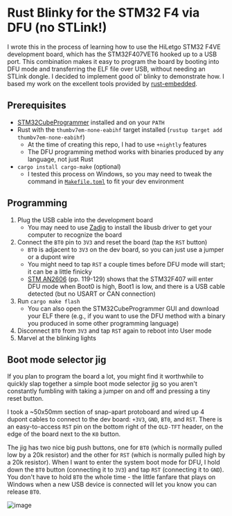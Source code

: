 # Rust Blinky for the STM32 F4 via DFU (no STLink!)
I wrote this in the process of learning how to use the HiLetgo STM32 F4VE
development board, which has the STM32F407VET6 hooked up to a USB port. This
combination makes it easy to program the board by booting into DFU mode and
transferring the ELF file over USB, without needing an STLink dongle. I 
decided to implement good ol' blinky to demonstrate how. I based my work on
the excellent tools provided by [rust-embedded](https://github.com/rust-embedded/cortex-m-quickstart).

## Prerequisites
- [STM32CubeProgrammer](https://www.st.com/en/development-tools/stm32cubeprog.html)
installed and on your `PATH`
- Rust with the `thumbv7em-none-eabihf` target installed (`rustup target add thumbv7em-none-eabihf`)
  - At the time of creating this repo, I had to use `+nightly` features
  - The DFU programming method works with binaries produced by any language, not just
  Rust
- `cargo install cargo-make` (optional)
  - I tested this process on Windows, so you may need to tweak the command in 
  [`Makefile.toml`](./Makefile.toml) to fit your dev environment


## Programming
1. Plug the USB cable into the development board
   - You may need to use [Zadig](https://zadig.akeo.ie/) to install the 
     libusb driver to get your computer to recognize the board
3. Connect the `BT0` pin to `3V3` and reset the board (tap the `RST`
   button)
   - `BT0` is adjacent to `3V3` on the dev board, so you can just use a 
     jumper or a dupont wire
   - You might need to tap `RST` a couple times before DFU mode will start; it can
     be a little finicky
   - [STM AN2606](https://www.st.com/resource/en/application_note/cd00167594-stm32-microcontroller-system-memory-boot-mode-stmicroelectronics.pdf)
     (pp. 119-129) shows that the STM32F407 will enter DFU mode when Boot0
     is high, Boot1 is low, and there is a USB cable detected (but no USART or
     CAN connection)
3. Run `cargo make flash`
   - You can also open the STM32CubeProgrammer GUI and download your ELF there
   (e.g., if you want to use the DFU method with a binary you produced in some
   other programming language)
5. Disconnect `BT0` from `3V3` and tap `RST` again to reboot into User mode
6. Marvel at the blinking lights

## Boot mode selector jig
If you plan to program the board a lot, you might find it worthwhile to
quickly slap together a simple boot mode selector jig so you aren't constantly
fumbling with taking a jumper on and off and pressing a tiny reset button.

I took a ~50x50mm section of snap-apart protoboard and wired up 4 dupont cables 
to connect to the dev board: `+3V3`, `GND`, `BT0`, and `RST`. There is an 
easy-to-access `RST` pin on the bottom right of the `OLD-TFT` header, on the edge
of the board next to the `K0` button. 

The jig has two nice big push buttons, one for `BT0` (which is normally pulled
low by a 20k resistor) and the other for `RST` (which is normally pulled high by 
a 20k resistor). When I want to enter the system boot mode for DFU, I hold down
the `BT0` button (connecting it to `3V3`) and tap `RST` (connecting it to `GND`).
You don't have to hold `BT0` the whole time - the little fanfare that plays on
Windows when a new USB device is connected will let you know you can release `BT0`.

![image](https://user-images.githubusercontent.com/89292/141735295-442d5c44-02bf-4f22-a772-0e768db576b5.png)

